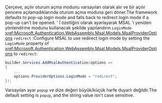 <span data-ttu-id="12029-101">Çerçeve, açılır oturum açma modunu varsayılan olarak alır ve bir açılır pencere açılamadıklarında oturum açma moduna geri döner.</span><span class="sxs-lookup"><span data-stu-id="12029-101">The framework defaults to pop-up login mode and falls back to redirect login mode if a pop-up can't be opened.</span></span> <span data-ttu-id="12029-102">' İ özelliğini olarak ayarlayarak MSAL 'i yeniden yönlendirme modunu kullanacak şekilde yapılandırın `LoginMode` <xref:Microsoft.Authentication.WebAssembly.Msal.Models.MsalProviderOptions> `redirect` :</span><span class="sxs-lookup"><span data-stu-id="12029-102">Configure MSAL to use redirect login mode by setting the `LoginMode` property of <xref:Microsoft.Authentication.WebAssembly.Msal.Models.MsalProviderOptions> to `redirect`:</span></span>

```csharp
builder.Services.AddMsalAuthentication(options =>
{
    ...
    options.ProviderOptions.LoginMode = "redirect";
});
```

<span data-ttu-id="12029-103">Varsayılan ayar `popup` ve dize değeri büyük/küçük harfe duyarlı değildir.</span><span class="sxs-lookup"><span data-stu-id="12029-103">The default setting is `popup`, and the string value isn't case sensitive.</span></span>
